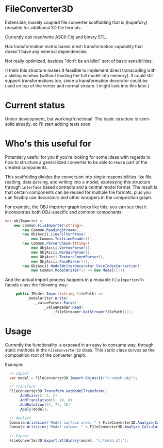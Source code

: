 # FileConverter3D

Extensible, loosely coupled file converter scaffolding that is (hopefully) reusable for additional 3D file formats.

Currently can read/write ASCII Obj and binary STL.

Has transformation matrix based mesh transformation capability that doesn't have any external dependencies.

Not really optimized, besides "don't be an idiot" sort of basic sensibilities.

(I think this structure makes it feasible to implement direct transcoding with a sliding window (without loading the full model into memory). It could still support transformations too, since a transformation decorator could be used on top of the vertex and normal stream. I might look into this later.)

# Current status

Under development, but working/functional. The basic structure is semi-solid already, so I'll start adding tests soon.

# Who's this useful for

Potentially useful for you if you're looking for some ideas with regards to how to structure a generalized converter to be able to reuse part of the created components.

This scaffolding divides the conversion into single responsibilities like file reading, data parsing, and writing into a model; expressing this structure through `interface` based contracts and a central model format. The result is that certain components can be reused for multiple file formats, plus you can flexibly use decorators and other wrappers in the composition graph. 

For example, the OBJ importer graph looks like this; you can see that it incorporates both OBJ-specific and common components:

```csharp
var objImporter =
    new Common.FileImporter<string>(
        new Common.ReadingStream(),
        new ObjAscii.LineFilterProxy(
            new Common.TextLineReader()),
        new Common.ParserChain<string>(
            new ObjAscii.VertexParser(),
            new ObjAscii.NormalParser(),
            new ObjAscii.TextureCoordParser(),
            new ObjAscii.FaceParser()),
        new ObjAscii.ModelWriterDecorator_FaceIndexCorrection(
            new Common.ModelWriter(() => new Model())))
```

And the actual import process happens in a reusable `FileImporter<T>` facade class the following way:

```csharp
     public IModel Import(string filePath) => 
          _modelWriter.Write(
              _valueParser.Parse(
                  _valueReader.Read(
                      _fileStreamer.GetStream(filePath))));
```

# Usage

Currently the functionality is exposed in an easy to consume way, through static methods in the `FileConverter3D` class. This static class serves as the composition root of the converter graph.

Example:

```csharp
  // Import
  var model = FileConverter3D.Import.ObjAscii("c:\mesh.obj");

  // Transform
  FileConverter3D.Transform.GetModelTransform()
      .AddScale(2, 2, 2)
      .AddTranslation(5, 10, 0)
      .AddRotation(47, 72, 18)
      .Apply(model);

  // Analyze
  Console.WriteLine("Model surface area: " + FileConverter3D.Analyze.CalculateSurfaceArea(model));
  Console.WriteLine("Model volume: " + FileConverter3D.Analyze.CalculateVolume(model));
  
  // Export
  FileConverter3D.Export.StlBinary(model, "c:\mesh.stl");
```
